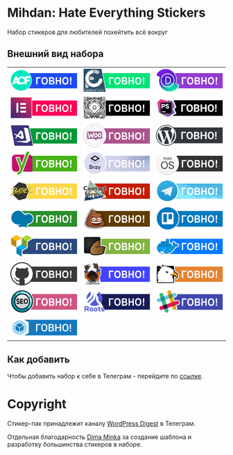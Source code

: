 # Mihdan: Hate Everything Stickers
Набор стикеров для любителей похейтить всё вокруг

## Внешний вид набора

|               |               |       |
| ------------- |:-------------:| -----:|
| ![Mihdan: Hate Everything Stickers - Advanced Custom Fields](./dist/advanced-custom-fields.png) | ![Mihdan: Hate Everything Stickers - Carbon Fields](./dist/carbon-fields.png) | ![Mihdan: Hate Everything Stickers - Divi](./dist/divi.png) |
| ![Mihdan: Hate Everything Stickers - Elementor](./dist/elementor.png) | ![Mihdan: Hate Everything Stickers - Gutenberg](./dist/gutenberg.png) | ![Mihdan: Hate Everything Stickers - PhpStorm](./dist/phpstorm.png) |
| ![Mihdan: Hate Everything Stickers - VsCode](./dist/vscode.png) | ![Mihdan: Hate Everything Stickers - Woocommerce](./dist/woocommerce.png) | ![Mihdan: Hate Everything Stickers - WordPress](./dist/wordpress.png) |
| ![Mihdan: Hate Everything Stickers - Yoast](./dist/yoast.png) | ![Mihdan: Hate Everything Stickers - Brizy](./dist/brizy.png) | ![Mihdan: Hate Everything Stickers - macOS](./dist/macos.png) |
| ![Mihdan: Hate Everything Stickers - Babel](./dist/babel.png) | ![Mihdan: Hate Everything Stickers - Contact form 7](./dist/cf7.png) | ![Mihdan: Hate Everything Stickers - Telegram](./dist/telegram.png) |
| ![Mihdan: Hate Everything Stickers - WP Bakery](./dist/wpbakery.png) | ![Mihdan: Hate Everything Stickers - Shit](./dist/shit.png) | ![Mihdan: Hate Everything Stickers - Trello](./dist/trello.png) |
| ![Mihdan: Hate Everything Stickers - Visual composer](./dist/visual-composer.png) | ![Mihdan: Hate Everything Stickers - Themeforest](./dist/themeforest.png) | ![Mihdan: Hate Everything Stickers - Docker](./dist/docker.png) |
| ![Mihdan: Hate Everything Stickers - GiHub](./dist/github.png) | ![Mihdan: Hate Everything Stickers - Composer](./dist/composer.png)  | ![Mihdan: Hate Everything Stickers - Codecanyon](./dist/codecanyon.png) |
| ![Mihdan: Hate Everything Stickers - SEO](./dist/seo.png) | ![Mihdan: Hate Everything Stickers - Roots](./dist/roots.png)  | ![Mihdan: Hate Everything Stickers - Slack](./dist/slack.png) |
| ![Mihdan: Hate Everything Stickers - Webpack](./dist/webpack.png) |||

## Как добавить

Чтобы добавить набор к себе в Телеграм - перейдите по [ссылке](https://t.me/addstickers/r223r23r23).

# Copyright

Стикер-пак принадлежит каналу [WordPress Digest](https://t.me/wordpress_digest) в Телеграм.

Отдельная благодарность [Dima Minka](https://github.com/DimaMinka) за создание шаблона и разработку большинства стикеров в наборе.
